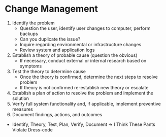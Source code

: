 # Change Management

1. Identify the problem
   - Question the user, identify user changes to computer, perform backups
   - Can you duplicate the issue? 
   - Inquire regarding environmental or infrastructure changes
   - Review system and application logs 
2. Establish a theory of probable cause (question the obvious)
   - If necessary, conduct external or internal research based on symptoms 
3. Test the theory to determine cause
   - Once the theory is confirmed, determine the next steps to resolve problem
   - If theory is not confirmed re-establish new theory or escalate
4. Establish a plan of action to resolve the problem and implement the solution 
5. Verify full system functionality and, if applicable, implement preventive measures 
6. Document findings, actions, and outcomes

- Identify, Theory, Test, Plan, Verify, Document → I Think These Pants Violate Dress-code